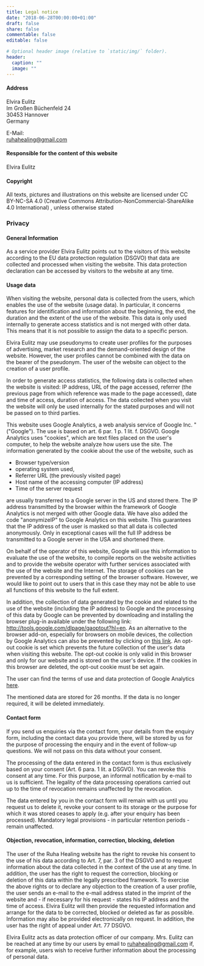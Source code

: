 ```yaml
---
title: Legal notice
date: "2018-06-28T00:00:00+01:00"
draft: false
share: false
commentable: false
editable: false

# Optional header image (relative to `static/img/` folder).
header:
  caption: ""
  image: ""
---
```



#### Address

Elvira Eulitz  
Im Großen Büchenfeld 24  
30453 Hannover  
Germany  

E-Mail:  
ruhahealing@gmail.com


#### Responsible for the content of this website
Elvira Eulitz

#### Copyright

All texts, pictures and illustrations on this website are licensed under CC BY-NC-SA 4.0 (Creative Commons Attribution-NonCommercial-ShareAlike 4.0 International) , unless otherwise stated

### Privacy

#### General Information

As a service provider Elvira Eulitz points out to the visitors of this website according to the EU data protection regulation (DSGVO) that data are collected and processed when visiting the website. This data protection declaration can be accessed by visitors to the website at any time.

#### Usage data

When visiting the website, personal data is collected from the users, which enables the use of the website (usage data). In particular, it concerns features for identification and information about the beginning, the end, the duration and the extent of the use of the website. This data is only used internally to generate access statistics and is not merged with other data. This means that it is not possible to assign the data to a specific person.

Elvira Eulitz may use pseudonyms to create user profiles for the purposes of advertising, market research and the demand-oriented design of the website. However, the user profiles cannot be combined with the data on the bearer of the pseudonym. The user of the website can object to the creation of a user profile.

In order to generate access statistics, the following data is collected when the website is visited: IP address, URL of the page accessed, referrer (the previous page from which reference was made to the page accessed), date and time of access, duration of access. The data collected when you visit the website will only be used internally for the stated purposes and will not be passed on to third parties.

This website uses Google Analytics, a web analysis service of Google Inc. "("Google"). The use is based on art. 6 par. 1 p. 1 lit. f. DSGVO. Google Analytics uses "cookies", which are text files placed on the user's computer, to help the website analyze how users use the site. The information generated by the cookie about the use of the website, such as

- Browser type/version
- operating system used,
- Referrer URL (the previously visited page)
- Host name of the accessing computer (IP address)
- Time of the server request

are usually transferred to a Google server in the US and stored there. The IP address transmitted by the browser within the framework of Google Analytics is not merged with other Google data. We have also added the code "anonymizeIP" to Google Analytics on this website. This guarantees that the IP address of the user is masked so that all data is collected anonymously. Only in exceptional cases will the full IP address be transmitted to a Google server in the USA and shortened there.

On behalf of the operator of this website, Google will use this information to evaluate the use of the website, to compile reports on the website activities and to provide the website operator with further services associated with the use of the website and the Internet. The storage of cookies can be prevented by a corresponding setting of the browser software. However, we would like to point out to users that in this case they may not be able to use all functions of this website to the full extent.

In addition, the collection of data generated by the cookie and related to the use of the website (including the IP address) to Google and the processing of this data by Google can be prevented by downloading and installing the browser plug-in available under the following link: http://tools.google.com/dlpage/gaoptout?hl=en. As an alternative to the browser add-on, especially for browsers on mobile devices, the collection by Google Analytics can also be prevented by clicking on [this link](javascript:gaOptout()). An opt-out cookie is set which prevents the future collection of the user's data when visiting this website. The opt-out cookie is only valid in this browser and only for our website and is stored on the user's device. If the cookies in this browser are deleted, the opt-out cookie must be set again.

The user can find the terms of use and data protection of Google Analytics [here](https://policies.google.com/?hl=en).

The mentioned data are stored for 26 months. If the data is no longer required, it will be deleted immediately.

#### Contact form

If you send us enquiries via the contact form, your details from the enquiry form, including the contact data you provide there, will be stored by us for the purpose of processing the enquiry and in the event of follow-up questions. We will not pass on this data without your consent.

The processing of the data entered in the contact form is thus exclusively based on your consent (Art. 6 para. 1 lit. a DSGVO). You can revoke this consent at any time. For this purpose, an informal notification by e-mail to us is sufficient. The legality of the data processing operations carried out up to the time of revocation remains unaffected by the revocation.

The data entered by you in the contact form will remain with us until you request us to delete it, revoke your consent to its storage or the purpose for which it was stored ceases to apply (e.g. after your enquiry has been processed). Mandatory legal provisions - in particular retention periods - remain unaffected.


#### Objection, revocation, information, correction, blocking, deletion

The user of the Ruha Healing website has the right to revoke his consent to the use of his data according to Art. 7, par. 3 of the DSGVO and to request information about the data collected in the context of the use at any time. In addition, the user has the right to request the correction, blocking or deletion of this data within the legally prescribed framework. To exercise the above rights or to declare any objection to the creation of a user profile, the user sends an e-mail to the e-mail address stated in the imprint of the website and - if necessary for his request - states his IP address and the time of access. Elvira Eulitz will then provide the requested information and arrange for the data to be corrected, blocked or deleted as far as possible. Information may also be provided electronically on request. In addition, the user has the right of appeal under Art. 77 DSGVO.

Elvira Eulitz acts as data protection officer of our company. Mrs. Eulitz can be reached at any time by our users by email to ruhahealing@gmail.com if, for example, users wish to receive further information about the processing of personal data.

